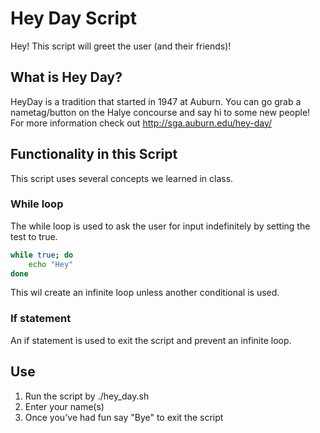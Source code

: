 # Hey Day Script  
Hey! This script will greet the user (and their friends)!

## What is Hey Day?  
HeyDay is a tradition that started in 1947 at Auburn. You can go grab a nametag/button on the Halye concourse and say hi to some new people!  
For more information check out http://sga.auburn.edu/hey-day/

## Functionality in this Script  
This script uses several concepts we learned in class.

### While loop  
The while loop is used to ask the user for input indefinitely by setting the test to true.
```bash
while true; do
	echo "Hey"
done
```

This wil create an infinite loop unless another conditional is used.

### If statement  
An if statement is used to exit the script and prevent an infinite loop.

## Use  
1. Run the script by ./hey_day.sh
2. Enter your name(s)
3. Once you've had fun say "Bye" to exit the script

